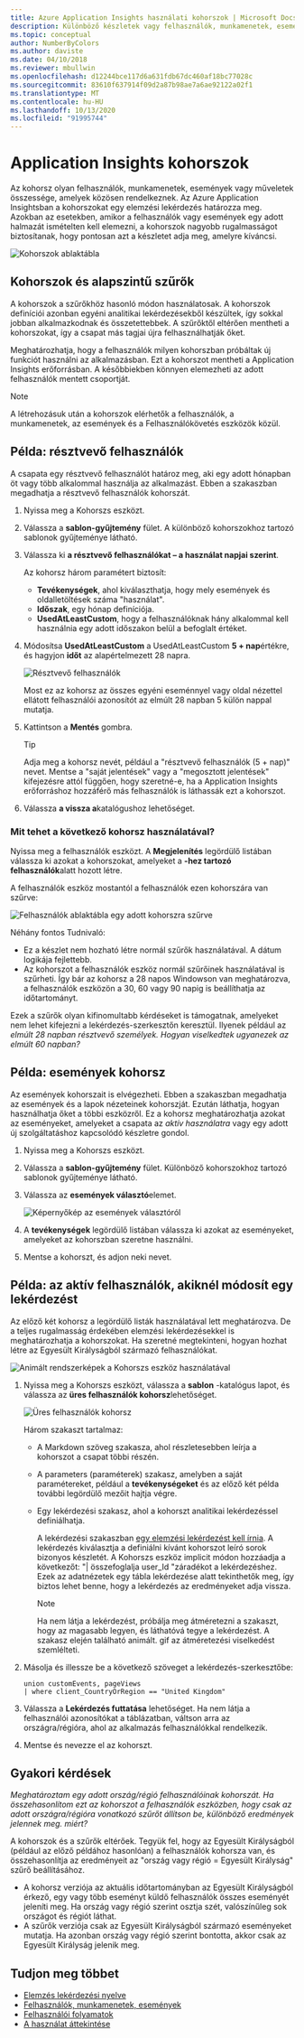 ```yaml
---
title: Azure Application Insights használati kohorszok | Microsoft Docs
description: Különböző készletek vagy felhasználók, munkamenetek, események vagy olyan műveletek elemzése, amelyekben valami közös
ms.topic: conceptual
author: NumberByColors
ms.author: daviste
ms.date: 04/10/2018
ms.reviewer: mbullwin
ms.openlocfilehash: d12244bce117d6a631fdb67dc460af18bc77028c
ms.sourcegitcommit: 83610f637914f09d2a87b98ae7a6ae92122a02f1
ms.translationtype: MT
ms.contentlocale: hu-HU
ms.lasthandoff: 10/13/2020
ms.locfileid: "91995744"
---
```

# <a name="application-insights-cohorts"></a>Application Insights kohorszok

Az kohorsz olyan felhasználók, munkamenetek, események vagy műveletek összessége, amelyek közösen rendelkeznek. Az Azure Application Insightsban a kohorszokat egy elemzési lekérdezés határozza meg. Azokban az esetekben, amikor a felhasználók vagy események egy adott halmazát ismételten kell elemezni, a kohorszok nagyobb rugalmasságot biztosítanak, hogy pontosan azt a készletet adja meg, amelyre kíváncsi.

![Kohorszok ablaktábla](./media/usage-cohorts/001.png)

## <a name="cohorts-versus-basic-filters"></a>Kohorszok és alapszintű szűrők

A kohorszok a szűrőkhöz hasonló módon használatosak. A kohorszok definíciói azonban egyéni analitikai lekérdezésekből készültek, így sokkal jobban alkalmazkodnak és összetettebbek. A szűrőktől eltérően mentheti a kohorszokat, így a csapat más tagjai újra felhasználhatják őket.

Meghatározhatja, hogy a felhasználók milyen kohorszban próbáltak új funkciót használni az alkalmazásban. Ezt a kohorszot mentheti a Application Insights erőforrásban. A későbbiekben könnyen elemezheti az adott felhasználók mentett csoportját.

> [!NOTE]
> A létrehozásuk után a kohorszok elérhetők a felhasználók, a munkamenetek, az események és a Felhasználókövetés eszközök közül.

## <a name="example-engaged-users"></a>Példa: résztvevő felhasználók

A csapata egy résztvevő felhasználót határoz meg, aki egy adott hónapban öt vagy több alkalommal használja az alkalmazást. Ebben a szakaszban megadhatja a résztvevő felhasználók kohorszát.

1. Nyissa meg a Kohorszs eszközt.

2. Válassza a **sablon-gyűjtemény** fület. A különböző kohorszokhoz tartozó sablonok gyűjteménye látható.

3. Válassza ki **a résztvevő felhasználókat – a használat napjai szerint**.

    Az kohorsz három paramétert biztosít:
    * **Tevékenységek**, ahol kiválaszthatja, hogy mely események és oldalletöltések száma "használat".
    * **Időszak**, egy hónap definíciója.
    * **UsedAtLeastCustom**, hogy a felhasználóknak hány alkalommal kell használnia egy adott időszakon belül a befoglalt értéket.

4. Módosítsa **UsedAtLeastCustom** a UsedAtLeastCustom **5 + nap**értékre, és hagyjon **időt** az alapértelmezett 28 napra.

    ![Résztvevő felhasználók](./media/usage-cohorts/003.png)

    Most ez az kohorsz az összes egyéni eseménnyel vagy oldal nézettel ellátott felhasználói azonosítót az elmúlt 28 napban 5 külön nappal mutatja.

5. Kattintson a **Mentés** gombra.

   > [!TIP]
   > Adja meg a kohorsz nevét, például a "résztvevő felhasználók (5 + nap)" nevet. Mentse a "saját jelentések" vagy a "megosztott jelentések" kifejezésre attól függően, hogy szeretné-e, ha a Application Insights erőforráshoz hozzáférő más felhasználók is láthassák ezt a kohorszot.

6. Válassza **a vissza a**katalógushoz lehetőséget.

### <a name="what-can-you-do-by-using-this-cohort"></a>Mit tehet a következő kohorsz használatával?

Nyissa meg a felhasználók eszközt. A **Megjelenítés** legördülő listában válassza ki azokat a kohorszokat, amelyeket a **-hez tartozó felhasználók**alatt hozott létre.

A felhasználók eszköz mostantól a felhasználók ezen kohorszára van szűrve:

![Felhasználók ablaktábla egy adott kohorszra szűrve](./media/usage-cohorts/004.png)

Néhány fontos Tudnivaló:

* Ez a készlet nem hozható létre normál szűrők használatával. A dátum logikája fejlettebb.
* Az kohorszot a felhasználók eszköz normál szűrőinek használatával is szűrheti. Így bár az kohorsz a 28 napos Windowson van meghatározva, a felhasználók eszközön a 30, 60 vagy 90 napig is beállíthatja az időtartományt.

Ezek a szűrők olyan kifinomultabb kérdéseket is támogatnak, amelyeket nem lehet kifejezni a lekérdezés-szerkesztőn keresztül. Ilyenek például az _elmúlt 28 napban résztvevő személyek. Hogyan viselkedtek ugyanezek az elmúlt 60 napban?_

## <a name="example-events-cohort"></a>Példa: események kohorsz

Az események kohorszait is elvégezheti. Ebben a szakaszban megadhatja az események és a lapok nézeteinek kohorszját. Ezután láthatja, hogyan használhatja őket a többi eszközről. Ez a kohorsz meghatározhatja azokat az eseményeket, amelyeket a csapata az _aktív használatra_ vagy egy adott új szolgáltatáshoz kapcsolódó készletre gondol.

1. Nyissa meg a Kohorszs eszközt.

2. Válassza a **sablon-gyűjtemény** fület. Különböző kohorszokhoz tartozó sablonok gyűjteménye látható.

3. Válassza az **események választó**elemet.

    ![Képernyőkép az események választóról](./media/usage-cohorts/006.png)

4. A **tevékenységek** legördülő listában válassza ki azokat az eseményeket, amelyeket az kohorszban szeretne használni.

5. Mentse a kohorszt, és adjon neki nevet.

## <a name="example-active-users-where-you-modify-a-query"></a>Példa: az aktív felhasználók, akiknél módosít egy lekérdezést

Az előző két kohorsz a legördülő listák használatával lett meghatározva. De a teljes rugalmasság érdekében elemzési lekérdezésekkel is meghatározhatja a kohorszokat. Ha szeretné megtekinteni, hogyan hozhat létre az Egyesült Királyságból származó felhasználókat.

![Animált rendszerképek a Kohorszs eszköz használatával](./media/usage-cohorts/cohorts0001.gif)

1. Nyissa meg a Kohorszs eszközt, válassza a **sablon** -katalógus lapot, és válassza az **üres felhasználók kohorsz**lehetőséget.

    ![Üres felhasználók kohorsz](./media/usage-cohorts/001.png)

    Három szakaszt tartalmaz:
   * A Markdown szöveg szakasza, ahol részletesebben leírja a kohorszot a csapat többi részén.

   * A parameters (paraméterek) szakasz, amelyben a saját paramétereket, például a **tevékenységeket** és az előző két példa további legördülő mezőit hajtja végre.

   * Egy lekérdezési szakasz, ahol a kohorszt analitikai lekérdezéssel definiálhatja.

     A lekérdezési szakaszban [egy elemzési lekérdezést kell írnia](/azure/kusto/query). A lekérdezés kiválasztja a definiálni kívánt kohorszot leíró sorok bizonyos készletét. A Kohorszs eszköz implicit módon hozzáadja a következőt: "| összefoglalja user_Id "záradékot a lekérdezéshez. Ezek az adatnézetek egy tábla lekérdezése alatt tekinthetők meg, így biztos lehet benne, hogy a lekérdezés az eredményeket adja vissza.

     > [!NOTE]
     > Ha nem látja a lekérdezést, próbálja meg átméretezni a szakaszt, hogy az magasabb legyen, és láthatóvá tegye a lekérdezést. A szakasz elején található animált. gif az átméretezési viselkedést szemlélteti.

2. Másolja és illessze be a következő szöveget a lekérdezés-szerkesztőbe:

    ```KQL
    union customEvents, pageViews
    | where client_CountryOrRegion == "United Kingdom"
    ```

3. Válassza a **Lekérdezés futtatása** lehetőséget. Ha nem látja a felhasználói azonosítókat a táblázatban, váltson arra az országra/régióra, ahol az alkalmazás felhasználókkal rendelkezik.

4. Mentse és nevezze el az kohorszt.

## <a name="frequently-asked-questions"></a>Gyakori kérdések

_Meghatároztam egy adott ország/régió felhasználóinak kohorszát. Ha összehasonlítom ezt az kohorszot a felhasználók eszközben, hogy csak az adott országra/régióra vonatkozó szűrőt állítson be, különböző eredmények jelennek meg. miért?_

A kohorszok és a szűrők eltérőek. Tegyük fel, hogy az Egyesült Királyságból (például az előző példához hasonlóan) a felhasználók kohorsza van, és összehasonlítja az eredményeit az "ország vagy régió = Egyesült Királyság" szűrő beállításához.

* A kohorsz verziója az aktuális időtartományban az Egyesült Királyságból érkező, egy vagy több eseményt küldő felhasználók összes eseményét jeleníti meg. Ha ország vagy régió szerint osztja szét, valószínűleg sok országot és régiót láthat.
* A szűrők verziója csak az Egyesült Királyságból származó eseményeket mutatja. Ha azonban ország vagy régió szerint bontotta, akkor csak az Egyesült Királyság jelenik meg.

## <a name="learn-more"></a>Tudjon meg többet

* [Elemzés lekérdezési nyelve](../log-query/get-started-portal.md?toc=%252fazure%252fazure-monitor%252ftoc.json)
* [Felhasználók, munkamenetek, események](usage-segmentation.md)
* [Felhasználói folyamatok](usage-flows.md)
* [A használat áttekintése](usage-overview.md)